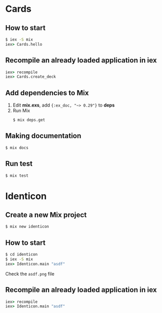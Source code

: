 # Cards
## How to start
```cmd
$ iex -S mix
iex> Cards.hello
```
## Recompile an already loaded application in iex
```cmd
iex> recompile
iex> Cards.create_deck
```
## Add dependencies to Mix
1. Edit **mix.exs**, add `{:ex_doc, "~> 0.29"}` to **deps**
2. Run Mix
   ```cmd
   $ mix deps.get
   ```
## Making documentation
```cmd
$ mix docs
```
## Run test
```cmd
$ mix test
```
# Identicon
## Create a new Mix project
```cmd
$ mix new identicon
```
## How to start
```cmd
$ cd identicon
$ iex -S mix
iex> Identicon.main "asdf"
```
Check the `asdf.png` file
## Recompile an already loaded application in iex
```cmd
iex> recompile
iex> Identicon.main "asdf"
```